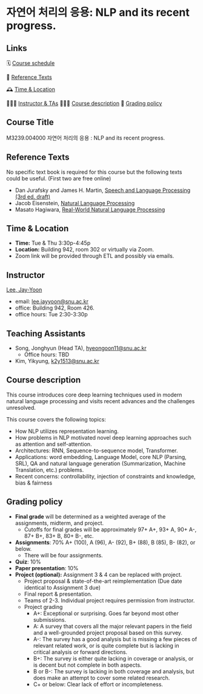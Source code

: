 # 자연어 처리의 응용: NLP and its recent progress.

## Links

🗓 [Course schedule](https://leejayyoon.github.io/nlp-gsds/course_schedule.csv)

📕 [Reference Texts](https://leejayyoon.github.io/nlp-gsds/#reference-texts)

🕰 [Time & Location](https://leejayyoon.github.io/nlp-gsds/#time--location)

👨🏻‍🏫 [Instructor & TAs](https://leejayyoon.github.io/nlp-gsds/#instructor)
🏃🏻‍♂️ [Course description](https://leejayyoon.github.io/nlp-gsds/#course-description)
📐 [Grading policy](https://leejayyoon.github.io/nlp-gsds/#grading-policy) 

## Course Title

M3239.004000  자연어 처리의 응용 : NLP and its recent progress.

## **Reference Texts**

No specific text book is required for this course but the following texts could be useful.  (First two are free online)

- Dan Jurafsky and James H. Martin, [Speech and Language Processing (3rd ed. draft)](https://web.stanford.edu/~jurafsky/slp3/)
- Jacob Eisenstein, [Natural Language Processing](https://github.com/jacobeisenstein/gt-nlp-class/blob/master/notes/eisenstein-nlp-notes.pdf)
- Masato Hagiwara, [Real-World Natural Language Processing](https://www.manning.com/books/real-world-natural-language-processing)

## Time & Location

- **Time:** Tue & Thu 3:30p-4:45p
- **Location:** Building 942, room 302 or virtually via Zoom.
- Zoom link will be provided through ETL and possibly via emails.

## Instructor

[Lee, Jay-Yoon](https://leejayyoon.github.io/) 

- email: lee.jayyoon@snu.ac.kr
- office: Building 942, Room 426.
- office hours: Tue 2:30-3:30p

## Teaching Assistants

- Song, Jonghyun (Head TA), [hyeongoon11@snu.ac.kr](mailto:hyeongoon11@snu.ac.kr)
    - Office hours: TBD
- Kim, Yikyung, [k2y1513@snu.ac.kr](mailto:k2y1513@snu.ac.kr)

## Course description

This course introduces core deep learning techniques used in modern natural language processing and visits recent advances and the challenges unresolved.

This course covers the following topics:

- How NLP utilizes representation learning.
- How problems in NLP motivated novel deep learning approaches such as attention and self-attention.
- Architectures: RNN, Sequence-to-sequence model, Transformer.
- Applications: word embedding, Language Model, core NLP (Parsing, SRL), QA and natural language generation (Summarization, Machine Translation, etc.) problems.
- Recent concerns: controllability, injection of constraints and knowledge, bias & fairness

## Grading policy

- **Final grade** will be determined as a weighted average of the assignments, midterm, and project.
    - Cutoffs for final grades will be approximately 97+ A+, 93+ A, 90+ A-, 87+ B+, 83+ B, 80+ B-, etc.
- **Assignments**: 70%  A+ (100), A (96), A- (92), B+ (88), B (85), B- (82), or below.
    - There will be four assignments.
- **Quiz**: 10%
- **Paper presentation**: 10%
- **Project (optional):** Assignment 3 & 4 can be replaced with project.
    - Project proposal & state-of-the-art reimplementation (Due date identical to Assignment 3 due)
    - Final report & presentation.
    - Teams of 2-3. Individual project requires permission from instructor.
    - Project grading
        - A+: Exceptional or surprising. Goes far beyond most other submissions.
        - A: A survey that covers all the major relevant papers in the field and a well-grounded project proposal based on this survey.
        - A-: The survey has a good analysis but is missing a few pieces of relevant related work, or is quite complete but is lacking in critical analysis or forward directions.
        - B+: The survey is either quite lacking in coverage or analysis, or is decent but not complete in both aspects.
        - B or B-: The survey is lacking in both coverage and analysis, but does make an attempt to cover some related research.
        - C+ or below: Clear lack of effort or incompleteness.